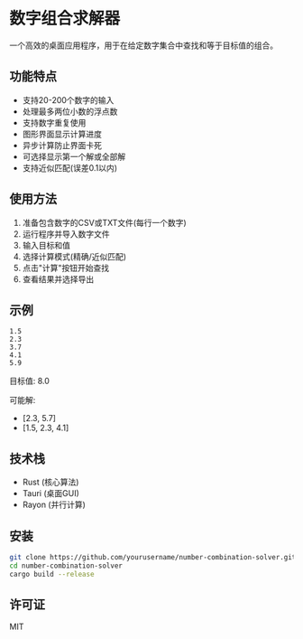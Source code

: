 # 数字组合求解器

一个高效的桌面应用程序，用于在给定数字集合中查找和等于目标值的组合。

## 功能特点

- 支持20-200个数字的输入
- 处理最多两位小数的浮点数
- 支持数字重复使用
- 图形界面显示计算进度
- 异步计算防止界面卡死
- 可选择显示第一个解或全部解
- 支持近似匹配(误差0.1以内)

## 使用方法

1. 准备包含数字的CSV或TXT文件(每行一个数字)
2. 运行程序并导入数字文件
3. 输入目标和值
4. 选择计算模式(精确/近似匹配)
5. 点击"计算"按钮开始查找
6. 查看结果并选择导出

## 示例

```csv
1.5
2.3
3.7
4.1
5.9
```

目标值: 8.0

可能解:
- [2.3, 5.7]
- [1.5, 2.3, 4.1]

## 技术栈

- Rust (核心算法)
- Tauri (桌面GUI)
- Rayon (并行计算)

## 安装

```bash
git clone https://github.com/yourusername/number-combination-solver.git
cd number-combination-solver
cargo build --release
```

## 许可证

MIT

